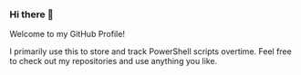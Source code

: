 ### Hi there 👋
Welcome to my GitHub Profile!

I primarily use this to store and track PowerShell scripts overtime. Feel free to check out my repositories and use anything you like.

